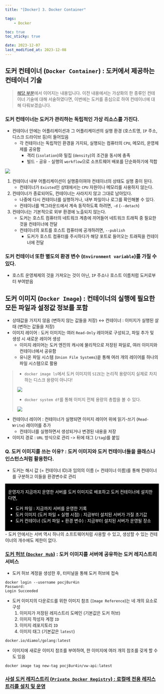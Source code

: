 ```yaml
---
title: "[Docker] 3. Docker Container"

tags:
    - Docker

toc: true
toc_sticky: true

date: 2023-12-07
last_modified_at: 2023-12-08
---
```


## 도커 컨테이너 (```Docker Container```) : 도커에서 제공하는 컨테이너 기술

> <a href="https://pocj8ur4in.github.io//docker1/#컨테이너-container--소프트웨어-패키지-software-package의-추상화">해당 부분</a>에서 이어지는 내용입니다. 이전 내용에서는 가상화의 한 종류인 컨테이너 기술에 대해 서술하였다면, 이번에는 도커를 중심으로 하여 컨테이너에 대해 다뤄보겠습니다.

### 도커 컨테이너는 도커가 관리하는 독립적인 가상 리소스를 가진다.
- 컨테이너 안에는 어플리케이션과 그 어플리케이션의 실행 환경 (호스트명, ```IP``` 주소, 디스크 드라이브 등)이 들어있음
  - 각 컨테이너는 독립적인 환경을 가지되, 실행되는 컴퓨터의 ```CPU```, 메모리, 운영체제를 공유함
    - 격리 (```isolation```)와 밀집 (```density```)의 조건을 동시에 충족
    - 빌드 - 공유 - 실행의 ```workflow```으로 소프트웨어 배포를 단순화하기에 적합


<img src="https://github.com/pocj8ur4in/pocj8ur4in.github.io/assets/105341168/29e20ccf-68e2-417e-82aa-deffbab42585">

1. 컨테이너 내부 어플리케이션이 실행중이여야 컨테이너의 상태도 실행 중이 된다.
   - 컨테이너가 ```Existed```인 상태에서는 ```CPU``` 자원이나 메모리를 사용하지 않는다.
2. 컨테이너가 종료되어도, 컨테이너는 사라지지 않고 그대로 남아있다.
   - 나중에 다시 컨테이너를 실행하거나, 내부 파일이나 로그를 확인해볼 수 있다.
   - 컨테이너를 백그라운드에서 계속 동작하도록 하려면, ```-d``` (```--detach```)
3. 컨테이너는 기본적으로 외부 환경에 노출되지 않는다.
   - 도커는 호스트 컴퓨터의 네트워크 계층에 끼어들어 네트워크 트래픽 중 필요한 것을 컨테이너에 전달
   - 컨테이너의 포트를 호스트 컴퓨터에 공개하려면, ```--publish```
     - 도커가 호스트 컴퓨터를 주시하다가 해당 포트로 들어오는 트래픽을 컨테이너에 전달

### 도커 컨테이너 또한 별도의 환경 변수 (```Environment variable```)를 가질 수 있다.
- 호스트 운영체제의 것을 가져오는 것이 아닌, ```IP``` 주소나 호스트 이름처럼 도커로부터 부여받음

## 도커 이미지 (```Docker Image```) : 컨테이너의 실행에 필요한 모든 파일과 설정값 정보를 포함
- 상태값을 가지지 않음 (변하지 않는 값들을 저장) ↔ 컨테이너 : 이미지가 실행된 살태 (변하는 값들을 저장)
- 이미지 레이어 : 도커 이미지는 여러 ```Read-Only``` 레이어로 구성되고, 파일 추가 및 생성 시 새로운 레이어 생성
  - 이미지 레이어는 도커 엔진의 캐시에 물리적으로 저장된 파일로, 여러 이미지와 컨테이너에서 공유함
  - 유니온 파일 시스템 (```Union File Systems```)읕 통해 여러 개의 레이어를 하나의 파일 시스템으로 활용

> - ```docker image ls```에서 도커 이미지의 ```SIZE```는 논리적 용량이지 실제로 차지하는 디스크 용량이 아니다!
> 
> <img src="https://github.com/pocj8ur4in/pocj8ur4in.github.io/assets/105341168/9ea0b979-d07d-4a66-900a-e3ecd0c3142b">
>
> - ```docker system df```를 통해 이미지 전체 용량의 총합을 볼 수 있다.
>
> <img src="https://github.com/pocj8ur4in/pocj8ur4in.github.io/assets/105341168/7c554710-303b-4e28-81df-e699a9fbbe89">


- 컨테이너 레이어 : 컨테이너가 실행되면 이미지 레이어 위에 읽기-쓰기 (```Read-Write```) 레이어를 추가
  - 컨테이너를 실행하면서 생성되거나 변경된 내용을 저장
- 이미지 경로 : ```URL``` 방식으로 관리 -> 뒤에 태그 (```/tag```)를 붙임

### Q. 도커 이미지를 쓰는 이유? : 도커 이미지와 도커 컨테이너들을 클래스나 인스턴스처럼 활용한다.
- 도커는 해시 값 (= 컨테이너 ID)과 임의의 이름 (= 컨테이너 이름)를 통해 컨테이너를 구분하고 이들을 환경변수로 관리

<div style="color: white; padding: 3% 2% 2% 2%; background-color: black;">
운영자가 지금까지 운영한 서버를 도커 이미지로 배포하고 도커 컨테이너에 설치한다면,
<ul>
  <li>도커 파일 : 지금까지 서버를 운영한 기록</li>
  <li>도커 이미지 (도커 파일 + 실행 시점) : 지금부터 설치된 서버가 가질 초기값</li>
  <li>도커 컨테이너 (도커 파일 + 환경 변수) : 지금부터 설치된 서버가 운영될 장소</li>
</ul>
</div>
- 도커 안에서는 서버 역시 하나의 소프트웨어처럼 사용할 수 있고, 생성할 수 있는 컨테이너의 개수에도 제한이 없다.

### <a href="https://hub.docker.com">도커 허브 (```Docker Hub```)</a> : 도커 이미지를 서버에 공유하는 도커 레지스트리 서비스

- 도커 허브 계정을 생성한 후, 터미널을 통해 도커 허브에 접속

```
docker login --username pocj8ur4in
Password:
Login Succeeded
```

- 도커 이미지의 다운로드를 위한 이미지 참조 (```Image Reference```)는 네 개의 요소로 구성
  1. 이미지가 저장된 레지스트리 도메인 (기본값은 도커 허브)
  2. 이미지 작성자 계정 ```ID```
  3. 이미지 레포지토리 ```ID```
  4. 이미지 태그 (기본값은 ```latest```)

```
docker.io/diamol/golang:latest
```

- 이미지에 새로운 이미지 참조를 부여하여, 한 이미지에 여러 개의 참조를 갖게 할 수도 있음

```
docker image tag new-tag pocj8ur4in/vw-api:latest
```

### <a href="https://waspro.tistory.com/532">사설 도커 레지스트리 (```Private Docker Registry```) : 로컬에 전용 레지스트리를 설치 및 운영</a>